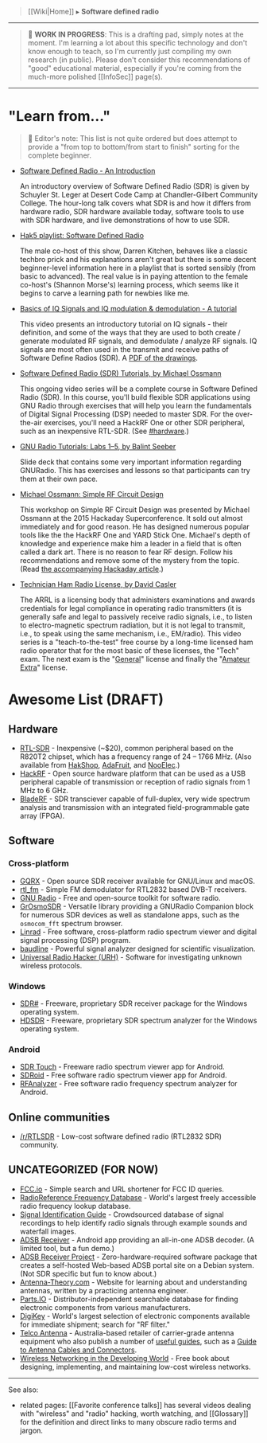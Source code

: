 > [[Wiki|Home]] ▸ **Software defined radio**

* * *

> 📝 **WORK IN PROGRESS**: This is a drafting pad, simply notes at the moment. I'm learning a lot about this specific technology and don't know enough to teach, so I'm currently just compiling my own research (in public). Please don't consider this recommendations of "good" educational material, especially if you're coming from the much-more polished [[InfoSec]] page(s).

* * *

# "Learn from…"

> 📝 Editor's note: This list is not quite ordered but does attempt to provide a "from top to bottom/from start to finish" sorting for the complete beginner.

* [Software Defined Radio - An Introduction](https://www.youtube.com/watch?v=kWfU1G3Jq4w)

  An introductory overview of Software Defined Radio (SDR) is given by Schuyler St. Leger at Desert Code Camp at Chandler-Gilbert Community College. The hour-long talk covers what SDR is and how it differs from hardware radio, SDR hardware available today, software tools to use with SDR hardware, and live demonstrations of how to use SDR.

* [Hak5 playlist: Software Defined Radio](https://www.youtube.com/playlist?list=PLBmFDs_1nZfBN2x5dbFXO7RfcwVGrqQy-)

  The male co-host of this show, Darren Kitchen, behaves like a classic techbro prick and his explanations aren't great but there is some decent beginner-level information here in a playlist that is sorted sensibly (from basic to advanced). The real value is in paying attention to the female co-host's (Shannon Morse's) learning process, which seems like it begins to carve a learning path for newbies like me.

* [Basics of IQ Signals and IQ modulation & demodulation - A tutorial](https://www.youtube.com/watch?v=h_7d-m1ehoY)

  This video presents an introductory tutorial on IQ signals - their definition, and some of the ways that they are used to both create / generate modulated RF signals, and demodulate / analyze RF signals. IQ signals are most often used in the transmit and receive paths of Software Define Radios (SDR). A [PDF of the drawings](http://www.qsl.net/w/w2aew/youtube/Basics_IQ_signals_modulation.pdf).

* [Software Defined Radio (SDR) Tutorials, by Michael Ossmann](http://greatscottgadgets.com/sdr/)

  This ongoing video series will be a complete course in Software Defined Radio (SDR). In this course, you'll build flexible SDR applications using GNU Radio through exercises that will help you learn the fundamentals of Digital Signal Processing (DSP) needed to master SDR. For the over-the-air exercises, you'll need a HackRF One or other SDR peripheral, such as an inexpensive RTL-SDR. (See [#hardware](#hardware).)

* [GNU Radio Tutorials: Labs 1–5, by Balint Seeber](https://files.ettus.com/tutorials/labs/Lab_1-5.pdf)

  Slide deck that contains some very important information regarding GNURadio. This has exercises and lessons so that participants can try them at their own pace.

* [Michael Ossmann: Simple RF Circuit Design](https://www.youtube.com/watch?v=TnRn3Kn_aXg)

  This workshop on Simple RF Circuit Design was presented by Michael Ossmann at the 2015 Hackaday Superconference. It sold out almost immediately and for good reason. He has designed numerous popular tools like the the HackRF One and YARD Stick One. Michael's depth of knowledge and experience make him a leader in a field that is often called a dark art. There is no reason to fear RF design. Follow his recommendations and remove some of the mystery from the topic. (Read [the accompanying Hackaday article](https://hackaday.com/2016/03/23/michael-ossmann-makes-you-an-rf-design-hero/).)

* [Technician Ham Radio License, by David Casler](https://www.youtube.com/playlist?list=PL07A7D1C9D7BF7F48)

  The ARRL is a licensing body that administers examinations and awards credentials for legal compliance in operating radio transmitters (it is generally safe and legal to passively receive radio signals, i.e., to listen to electro-magnetic spectrum radiation, but it is not legal to transmit, i.e., to speak using the same mechanism, i.e., EM/radio). This video series is a "teach-to-the-test" free course by a long-time licensed ham radio operator that for the most basic of these licenses, the "Tech" exam. The next exam is the "[General](https://www.youtube.com/playlist?list=PL0R9jy9LZw_35KimLiSIOH0YdNtCeYcRe)" license and finally the "[Amateur Extra](https://www.youtube.com/playlist?list=PL0R9jy9LZw_3CHCH-5A8faeIA-H3e4ZNC)" license.

# Awesome List (DRAFT)

## Hardware

* [RTL-SDR](http://www.rtl-sdr.com/buy-rtl-sdr-dvb-t-dongles/) - Inexpensive (~$20), common peripheral based on the R820T2 chipset, which has a frequency range of  24 – 1766 MHz. (Also available from [HakShop](https://hakshop.com/collections/wireless-gear/products/software-defined-radio-kit-rtl-sdr), [AdaFruit](https://www.adafruit.com/product/1497), and [NooElec](https://www.nooelec.com/store/sdr.html).)
* [HackRF](https://greatscottgadgets.com/hackrf/) - Open source hardware platform that can be used as a USB peripheral capable of transmission or reception of radio signals from 1 MHz to 6 GHz.
* [BladeRF](https://www.nuand.com/) - SDR transciever capable of full-duplex, very wide spectrum analysis and transmission with an integrated field-programmable gate array (FPGA).

## Software

### Cross-platform

* [GQRX](http://gqrx.dk/) - Open source SDR receiver available for GNU/Linux and macOS.
* [rtl_fm](http://manpages.ubuntu.com/manpages/trusty/man1/rtl_fm.1.html) - Simple FM demodulator for RTL2832 based DVB-T receivers.
* [GNU Radio](https://gnuradio.org) - Free and open-source toolkit for software radio.
* [GrOsmoSDR](https://osmocom.org/projects/sdr/wiki/GrOsmoSDR) - Versatile library providing a GNURadio Companion block for numerous SDR devices as well as standalone apps, such as the `osmocom_fft` spectrum browser.
* [Linrad](http://www.sm5bsz.com/linuxdsp/linrad.htm) - Free software, cross-platform radio spectrum viewer and digital signal processing (DSP) program.
* [baudline](http://baudline.com/) - Powerful signal analyzer designed for scientific visualization.
* [Universal Radio Hacker (URH)](https://github.com/jopohl/urh) - Software for investigating unknown wireless protocols.

### Windows

* [SDR#](http://sdrsharp.com/) - Freeware, proprietary SDR receiver package for the Windows operating system.
* [HDSDR](http://www.hdsdr.de/) - Freeware, proprietary SDR spectrum analyzer for the Windows operating system.

### Android

* [SDR Touch](http://sdrtouch.com/) - Freeware radio spectrum viewer app for Android.
* [SDRoid](http://sdr-labs.com/software/sdroid) - Free software radio spectrum viewer app for Android.
* [RFAnalyzer](https://github.com/demantz/RFAnalyzer) - Free software radio frequency spectrum analyzer for Android.

## Online communities

* [/r/RTLSDR](https://www.reddit.com/r/RTLSDR/) - Low-cost software defined radio (RTL2832 SDR) community.

## UNCATEGORIZED (FOR NOW)

* [FCC.io](https://fcc.io/) - Simple search and URL shortener for FCC ID queries.
* [RadioReference Frequency Database](https://www.radioreference.com/apps/db/) - World's largest freely accessible radio frequency lookup database.
* [Signal Identification Guide](https://www.sigidwiki.com/) - Crowdsourced database of signal recordings to help identify radio signals through example sounds and waterfall images.
* [ADSB Receiver](http://hiz.ch/index.php/home/adsb-receiver) - Android app providing an all-in-one ADSB decoder. (A limited tool, but a fun demo.)
* [ADSB Receiver Project](https://www.adsbreceiver.net/) - Zero-hardware-required software package that creates a self-hosted Web-based ADSB portal site on a Debian system. (Not SDR specific but fun to know about.)
* [Antenna-Theory.com](http://www.antenna-theory.com/) - Website for learning about and understanding antennas, written by a practicing antenna engineer.
* [Parts.IO](https://parts.io/) - Distributor-independent searchable database for finding electronic components from various manufacturers.
* [DigiKey](https://www.digikey.com/) - World's largest selection of electronic components available for immediate shipment; search for "RF filter."
* [Telco Antenna](https://www.telcoantennas.com.au/) - Australia-based retailer of carrier-grade antenna equipment who also publish a number of [useful guides](https://telcoantennas.com.au/site/guides), such as a [Guide to Antenna Cables and Connectors](https://telcoantennas.com.au/site/guide-antenna-cables-connectors).
* [Wireless Networking in the Developing World](http://wndw.net/) - Free book about designing, implementing, and maintaining low-cost wireless networks.

* * *

See also:

* related pages: [[Favorite conference talks]] has several videos dealing with "wireless" and "radio" hacking, worth watching, and [[Glossary]] for the definition and direct links to many obscure radio terms and jargon.